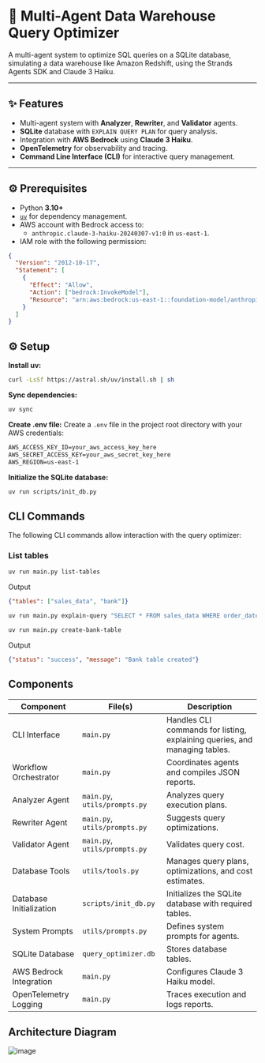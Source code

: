 # 🧠 Multi-Agent Data Warehouse Query Optimizer

A multi-agent system to optimize SQL queries on a SQLite database, simulating a data warehouse like Amazon Redshift, using the Strands Agents SDK and Claude 3 Haiku.

---

## ✨ Features

- Multi-agent system with **Analyzer**, **Rewriter**, and **Validator** agents.
- **SQLite** database with `EXPLAIN QUERY PLAN` for query analysis.
- Integration with **AWS Bedrock** using **Claude 3 Haiku**.
- **OpenTelemetry** for observability and tracing.
- **Command Line Interface (CLI)** for interactive query management.

---

## ⚙️ Prerequisites

- Python **3.10+**
- [`uv`](https://github.com/astral-sh/uv) for dependency management.
- AWS account with Bedrock access to:
  - `anthropic.claude-3-haiku-20240307-v1:0` in `us-east-1`.
- IAM role with the following permission:

```json
{
  "Version": "2012-10-17",
  "Statement": [
    {
      "Effect": "Allow",
      "Action": ["bedrock:InvokeModel"],
      "Resource": "arn:aws:bedrock:us-east-1::foundation-model/anthropic.claude-3-haiku-20250307-v1:0"
    }
  ]
}
```

## ⚙️ Setup

**Install uv:**

```bash
curl -LsSf https://astral.sh/uv/install.sh | sh
```

**Sync dependencies:**

```bash
uv sync
```

**Create .env file:**
Create a `.env` file in the project root directory with your AWS credentials:
```markdown
AWS_ACCESS_KEY_ID=your_aws_access_key_here
AWS_SECRET_ACCESS_KEY=your_aws_secret_key_here
AWS_REGION=us-east-1
```

**Initialize the SQLite database:**
```bash
uv run scripts/init_db.py
```

## CLI Commands

The following CLI commands allow interaction with the query optimizer:

### List tables

```bash
uv run main.py list-tables
```
Output
```json
{"tables": ["sales_data", "bank"]}
```
```bash
uv run main.py explain-query "SELECT * FROM sales_data WHERE order_date > '2025-01-01'"
```
```bash
uv run main.py create-bank-table
```
Output
```json
{"status": "success", "message": "Bank table created"}
```

## Components

| Component            | File(s)                 | Description                                         |
|----------------------|-------------------------|-----------------------------------------------------|
| CLI Interface        | `main.py`               | Handles CLI commands for listing, explaining queries, and managing tables. |
| Workflow Orchestrator| `main.py`               | Coordinates agents and compiles JSON reports.       |
| Analyzer Agent       | `main.py`, `utils/prompts.py` | Analyzes query execution plans.                     |
| Rewriter Agent       | `main.py`, `utils/prompts.py` | Suggests query optimizations.                       |
| Validator Agent      | `main.py`, `utils/prompts.py` | Validates query cost.                               |
| Database Tools       | `utils/tools.py`         | Manages query plans, optimizations, and cost estimates. |
| Database Initialization | `scripts/init_db.py`   | Initializes the SQLite database with required tables. |
| System Prompts       | `utils/prompts.py`       | Defines system prompts for agents.                  |
| SQLite Database      | `query_optimizer.db`     | Stores database tables.                             |
| AWS Bedrock Integration | `main.py`              | Configures Claude 3 Haiku model.                    |
| OpenTelemetry Logging| `main.py`                | Traces execution and logs reports.                  |



## Architecture Diagram

![image](https://github.com/user-attachments/assets/b7ce88c2-e3e1-48d8-afa9-47ebf1fa252f)


